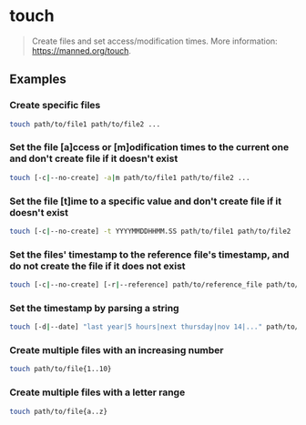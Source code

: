 # touch

> Create files and set access/modification times. More information: <https://manned.org/touch>.

## Examples

### Create specific files

```bash
touch path/to/file1 path/to/file2 ...
```

### Set the file [a]ccess or [m]odification times to the current one and don't create file if it doesn't exist

```bash
touch [-c|--no-create] -a|m path/to/file1 path/to/file2 ...
```

### Set the file [t]ime to a specific value and don't create file if it doesn't exist

```bash
touch [-c|--no-create] -t YYYYMMDDHHMM.SS path/to/file1 path/to/file2 ...
```

### Set the files' timestamp to the reference file's timestamp, and do not create the file if it does not exist

```bash
touch [-c|--no-create] [-r|--reference] path/to/reference_file path/to/file1 path/to/file2 ...
```

### Set the timestamp by parsing a string

```bash
touch [-d|--date] "last year|5 hours|next thursday|nov 14|..." path/to/file
```

### Create multiple files with an increasing number

```bash
touch path/to/file{1..10}
```

### Create multiple files with a letter range

```bash
touch path/to/file{a..z}
```
